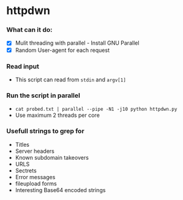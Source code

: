 # httpdwn

### What can it do:
+ [x] Mulit threading with parallel - Install GNU Parallel
+ [x] Random User-agent for each request

### Read input
+ This script can read from `stdin` and `argv[1]`

### Run the script in parallel
+ `cat probed.txt | parallel --pipe -N1 -j10 python httpdwn.py`
+ Use maximum 2 threads per core

### Usefull strings to grep for
+ Titles
+ Server headers
+ Known subdomain takeovers
+ URLS
+ Sectrets
+ Error messages
+ fileupload forms
+ Interesting Base64 encoded strings
